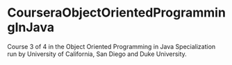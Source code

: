 # CourseraObjectOrientedProgrammingInJava
Course 3 of 4 in the Object Oriented Programming in Java Specialization run by University of California, San Diego and Duke University.
